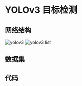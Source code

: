 # YOLOv3 目标检测
## 网络结构
![yolov3](./img/yolov3structure.png)
![yolov3 list](./img/yolov3structurelist.png)
## 数据集
## 代码
